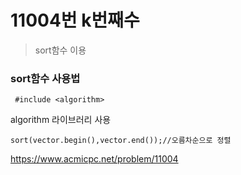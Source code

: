 # 11004번 k번째수 

> sort함수 이용


### sort함수 사용법
~~~
 #include <algorithm> 
~~~
algorithm 라이브러리 사용


~~~
sort(vector.begin(),vector.end());//오름차순으로 정렬
~~~

https://www.acmicpc.net/problem/11004

